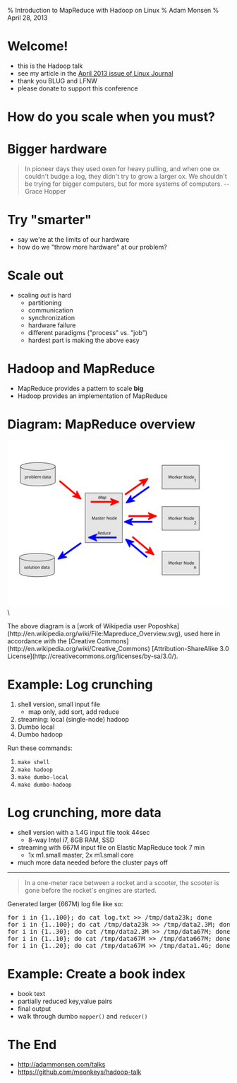 % Introduction to MapReduce with Hadoop on Linux
% Adam Monsen
% April 28, 2013

# Welcome!

<!--
Conference: LinuxFest Northwest 2013
Target audience experience level: intermediate
-->

- this is the Hadoop talk
- see my article in the [April 2013 issue of Linux Journal](http://www.linuxjournal.com/content/april-2013-issue-linux-journal-high-performance-computing)
- thank you BLUG and LFNW
- please donate to support this conference

# How do you scale when you must?

# Bigger hardware

> In pioneer days they used oxen for heavy pulling, and when one ox couldn't
> budge a log, they didn't try to grow a larger ox. We shouldn't be trying for
> bigger computers, but for more systems of computers. --Grace Hopper

# Try "smarter"

- say we're at the limits of our hardware
- how do we "throw more hardware" at our problem?

# Scale out

- scaling _out_ is hard
    - partitioning
    - communication
    - synchronization
    - hardware failure
    - different paradigms ("process" vs. "job")
    - hardest part is making the above easy

# Hadoop and MapReduce

- MapReduce provides a pattern to scale **big**
- Hadoop provides an implementation of MapReduce

# Diagram: MapReduce overview

![MapReduce diagram](Mapreduce_Overview.svg)\ 

<div class="handout">
The above diagram is a [work of Wikipedia user Poposhka](http://en.wikipedia.org/wiki/File:Mapreduce_Overview.svg), used here in accordance with the [Creative Commons](http://en.wikipedia.org/wiki/Creative_Commons) [Attribution-ShareAlike 3.0 License](http://creativecommons.org/licenses/by-sa/3.0/).
</div>

# Example: Log crunching

1. shell version, small input file
    - map only, add sort, add reduce
2. streaming: local (single-node) hadoop
3. Dumbo local
4. Dumbo hadoop

<div class="handout">
Run these commands:

1. `make shell`
2. `make hadoop`
3. `make dumbo-local`
4. `make dumbo-hadoop`
</div>

# Log crunching, more data

- shell version with a 1.4G input file took 44sec
    - 8-way Intel i7, 8GB RAM, SSD
- streaming with 667M input file on Elastic MapReduce took 7 min
    - 1x m1.small master, 2x m1.small core
- much more data needed before the cluster pays off

<hr />

> In a one-meter race between a rocket and a scooter, the scooter is gone
> before the rocket's engines are started.

<div class="handout">
Generated larger (667M) log file like so:
<pre>
for i in {1..100}; do cat log.txt &gt;&gt; /tmp/data23k; done
for i in {1..100}; do cat /tmp/data23k &gt;&gt; /tmp/data2.3M; done
for i in {1..30}; do cat /tmp/data2.3M &gt;&gt; /tmp/data67M; done
for i in {1..10}; do cat /tmp/data67M &gt;&gt; /tmp/data667M; done
for i in {1..20}; do cat /tmp/data67M &gt;&gt; /tmp/data1.4G; done
</pre>
</div>

# Example: Create a book index

- book text
- partially reduced key,value pairs
- final output
- walk through dumbo `mapper()` and `reducer()`

# The End

* <http://adammonsen.com/talks>
* <https://github.com/meonkeys/hadoop-talk>

<!--
vim: ft=markdown
-->

